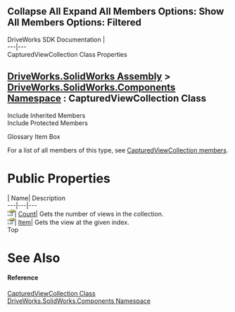 Collapse All Expand All Members Options: Show All  Members Options: Filtered   
---  
DriveWorks SDK Documentation  |   
---|---  
CapturedViewCollection Class Properties   
  
[DriveWorks.SolidWorks Assembly](topic13342.md) > [DriveWorks.SolidWorks.Components Namespace](topic13925.md) : CapturedViewCollection Class  
---  
  
Include Inherited Members    
Include Protected Members    


Glossary Item Box

For a list of all members of this type, see [CapturedViewCollection members](topic14363.md).

# Public Properties

| Name| Description  
---|---|---  
![Public Property](dotnetimages/publicProperty.gif)| [Count](topic14372.md)| Gets the number of views in the collection.   
![Public Property](dotnetimages/publicProperty.gif)| [Item](topic14373.md)| Gets the view at the given index.   
Top

# See Also

#### Reference

[CapturedViewCollection Class](topic14362.md)   
[DriveWorks.SolidWorks.Components Namespace](topic13925.md)


